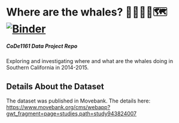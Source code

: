 # Where are the whales? 🗾🐳🧭🐋🗺️ [![Binder](https://mybinder.org/badge_logo.svg)](https://mybinder.org/v2/gh/Nicole-Hua/data_project/HEAD)

##### CoDe1161 Data Project Repo
Exploring and investigating where and what are the whales doing in Southern California in 2014-2015. 

## Details About the Dataset
The dataset was published in Movebank. The details here: https://www.movebank.org/cms/webapp?gwt_fragment=page=studies,path=study943824007 
